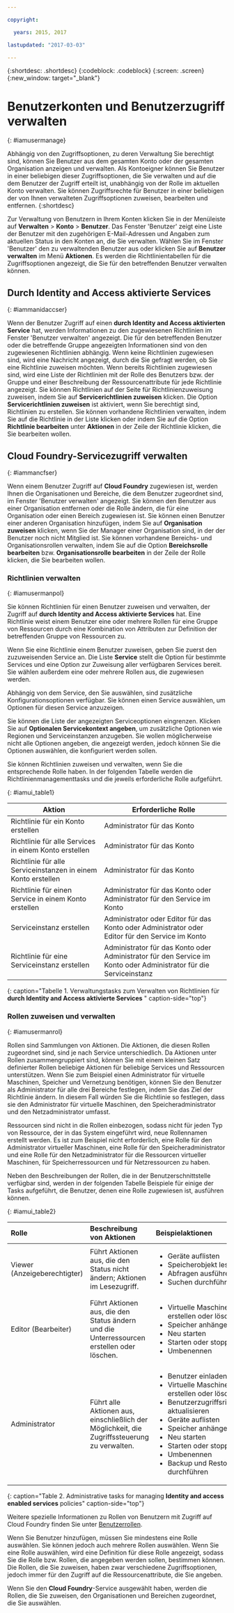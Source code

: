 ```yaml
---

copyright:

  years: 2015, 2017

lastupdated: "2017-03-03"

---
```


{:shortdesc: .shortdesc}
{:codeblock: .codeblock}
{:screen: .screen}
{:new_window: target="_blank"}

# Benutzerkonten und Benutzerzugriff verwalten
{: #iamusermanage}

Abhängig von den Zugriffsoptionen, zu deren Verwaltung Sie berechtigt sind, können Sie Benutzer aus dem gesamten Konto oder der gesamten Organisation anzeigen und verwalten. Als Kontoeigner können Sie Benutzer in einer beliebigen dieser Zugriffsoptionen, die Sie verwalten und auf die dem Benutzer der Zugriff erteilt ist, unabhängig von der Rolle im aktuellen Konto verwalten. Sie können Zugriffsrechte für Benutzer in einer beliebigen der von Ihnen verwalteten Zugriffsoptionen zuweisen, bearbeiten und entfernen.
{:shortdesc}

Zur Verwaltung von Benutzern in Ihrem Konten klicken Sie in der Menüleiste auf **Verwalten** &gt; **Konto** &gt; **Benutzer**. Das Fenster 'Benutzer' zeigt eine Liste der Benutzer mit den zugehörigen E-Mail-Adressen und Angaben zum aktuellen Status in den Konten an, die Sie verwalten. Wählen Sie im Fenster 'Benutzer' den zu verwaltenden Benutzer aus oder klicken Sie auf **Benutzer verwalten** im Menü **Aktionen**. Es werden die Richtlinientabellen für die Zugriffsoptionen angezeigt, die Sie für den betreffenden Benutzer verwalten können. 

## Durch Identity and Access aktivierte Services
{: #iammanidaccser}

Wenn der Benutzer Zugriff auf einen **durch Identity and Access aktivierten Service** hat, werden Informationen zu den zugewiesenen Richtlinien im Fenster 'Benutzer verwalten' angezeigt. Die für den betreffenden Benutzer oder die betreffende Gruppe angezeigten Informationen sind von den zugewiesenen Richtlinien abhängig. Wenn keine Richtlinien zugewiesen sind, wird eine Nachricht angezeigt, durch die Sie gefragt werden, ob Sie eine Richtlinie zuweisen möchten. Wenn bereits Richtlinien zugewiesen sind, wird eine Liste der Richtlinien mit der Rolle des Benutzers bzw. der Gruppe und einer Beschreibung der Ressourcenattribute für jede Richtlinie angezeigt. Sie können Richtlinien auf der Seite für Richtlinienzuweisung zuweisen, indem Sie auf **Servicerichtlinien zuweisen** klicken. Die Option **Servicerichtlinien zuweisen** ist aktiviert, wenn Sie berechtigt sind, Richtlinien zu erstellen. Sie können vorhandene Richtlinien verwalten, indem Sie auf die Richtlinie in der Liste klicken oder indem Sie auf die Option **Richtlinie bearbeiten** unter **Aktionen** in der Zeile der Richtlinie klicken, die Sie bearbeiten wollen. 

## Cloud Foundry-Servicezugriff verwalten
{: #iammancfser}

Wenn einem Benutzer Zugriff auf **Cloud Foundry** zugewiesen ist, werden Ihnen die Organisationen und Bereiche, die dem Benutzer zugeordnet sind, im Fenster 'Benutzer verwalten' angezeigt. Sie können den Benutzer aus einer Organisation entfernen oder die Rolle ändern, die für eine Organisation oder einen Bereich zugewiesen ist. Sie können einen Benutzer einer anderen Organisation hinzufügen, indem Sie auf **Organisation zuweisen** klicken, wenn Sie der Manager einer Organisation sind, in der der Benutzer noch nicht Mitglied ist. Sie können vorhandene Bereichs- und Organisationsrollen verwalten, indem Sie auf die Option **Bereichsrolle bearbeiten** bzw. **Organisationsrolle bearbeiten** in der Zeile der Rolle klicken, die Sie bearbeiten wollen. 

### Richtlinien verwalten
{: #iamusermanpol}

Sie können Richtlinien für einen Benutzer zuweisen und verwalten, der Zugriff auf **durch Identity and Access aktivierte Services** hat. Eine Richtlinie weist einem Benutzer eine oder mehrere Rollen für eine Gruppe von Ressourcen durch eine Kombination von Attributen zur Definition der betreffenden Gruppe von Ressourcen zu. 

Wenn Sie eine Richtlinie einem Benutzer zuweisen, geben Sie zuerst den zuzuweisenden Service an. Die Liste **Service** stellt die Option für bestimmte Services und eine Option zur Zuweisung aller verfügbaren Services bereit. Sie wählen außerdem eine oder mehrere Rollen aus, die zugewiesen werden. 

Abhängig von dem Service, den Sie auswählen, sind zusätzliche Konfigurationsoptionen verfügbar. Sie können einen Service auswählen, um Optionen für diesen Service anzuzeigen. 

Sie können die Liste der angezeigten Serviceoptionen eingrenzen. Klicken Sie auf **Optionalen Servicekontext angeben**, um zusätzliche Optionen wie Regionen und Serviceinstanzen anzugeben. Sie wollen möglicherweise nicht alle Optionen angeben, die angezeigt werden, jedoch können Sie die Optionen auswählen, die konfiguriert werden sollen. 

Sie können Richtlinien zuweisen und verwalten, wenn Sie die entsprechende Rolle haben. In der folgenden Tabelle werden die Richtlinienmanagementtasks und die jeweils erforderliche Rolle aufgeführt. 


{: #iamui_table1}

| Aktion | Erforderliche Rolle |
|----------|---------|
| Richtlinie für ein Konto erstellen | Administrator für das Konto |
| Richtlinie für alle Services in einem Konto erstellen | Administrator für das Konto |
| Richtlinie für alle Serviceinstanzen in einem Konto erstellen | Administrator für das Konto |
| Richtlinie für einen Service in einem Konto erstellen | Administrator für das Konto oder Administrator für den Service im Konto |
| Serviceinstanz erstellen | Administrator oder Editor für das Konto oder Administrator oder Editor für den Service im Konto |
| Richtlinie für eine Serviceinstanz erstellen | Administrator für das Konto oder Administrator für den Service im Konto oder Administrator für die Serviceinstanz |
{: caption="Tabelle 1. Verwaltungstasks zum Verwalten von Richtlinien für **durch Identity and Access aktivierte Services** " caption-side="top"}

### Rollen zuweisen und verwalten
{: #iamusermanrol}

Rollen sind Sammlungen von Aktionen. Die Aktionen, die diesen Rollen zugeordnet sind, sind je nach Service unterschiedlich.
Da Aktionen unter Rollen zusammengruppiert sind, können Sie mit einem kleinen Satz definierter Rollen beliebige Aktionen für beliebige Services und Ressourcen unterstützen. Wenn Sie zum Beispiel einen Administrator für virtuelle Maschinen, Speicher und Vernetzung benötigen, können Sie den Benutzer als Administrator für alle drei Bereiche festlegen, indem Sie das Ziel der Richtlinie ändern. In diesem Fall würden Sie die Richtlinie so festlegen, dass sie den Administrator für virtuelle Maschinen, den Speicheradministrator und den Netzadministrator umfasst. 

Ressourcen sind nicht in die Rollen einbezogen, sodass nicht für jeden Typ von Ressource, der in das System eingeführt wird, neue Rollennamen erstellt werden. Es ist zum Beispiel nicht erforderlich, eine Rolle für den Administrator virtueller Maschinen, eine Rolle für den Speicheradministrator und eine Rolle für den Netzadministrator für die Ressourcen virtueller Maschinen, für Speicherressourcen und für Netzressourcen zu haben. 

Neben den Beschreibungen der Rollen, die in der Benutzerschnittstelle verfügbar sind, werden in der folgenden Tabelle Beispiele für einige der Tasks aufgeführt, die Benutzer, denen eine Rolle zugewiesen ist, ausführen können.

{: #iamui_table2}

| Rolle | Beschreibung von Aktionen | Beispielaktionen|
|:-----------------|:-----------------|:-----------------|
| Viewer (Anzeigeberechtigter) | Führt Aktionen aus, die den Status nicht ändern; Aktionen im Lesezugriff. | <ul><li>Geräte auflisten</li><li>Speicherobjekt lesen</li><li>Abfragen ausführen</li><li>Suchen durchführen</li></ul>|
| Editor (Bearbeiter) | Führt Aktionen aus, die den Status ändern und die Unterressourcen erstellen oder löschen. |<ul><li>Virtuelle Maschinen erstellen oder löschen</li><li>Speicher anhängen</li><li>Neu starten</li><li>Starten oder stoppen</li><li>Umbenennen</li></ul> |
| Administrator | Führt alle Aktionen aus, einschließlich der Möglichkeit, die Zugriffssteuerung zu verwalten. |<ul><li>Benutzer einladen</li><li>Virtuelle Maschinen erstellen oder löschen</li><li>Benutzerzugriffsrichtlinien aktualisieren</li><li>Geräte auflisten</li><li>Speicher anhängen</li><li>Neu starten</li><li>Starten oder stoppen</li><li>Umbenennen</li><li>Backup und Restore durchführen</li></ul>|
{: caption="Table 2. Administrative tasks for managing **Identity and access enabled services** policies" caption-side="top"}

Weitere spezielle Informationen zu Rollen von Benutzern mit Zugriff auf Cloud Foundry finden Sie unter [Benutzerrollen](/docs/admin/users_roles.html#userrolesinfo). 

Wenn Sie Benutzer hinzufügen, müssen Sie mindestens eine Rolle auswählen. Sie können jedoch auch mehrere Rollen auswählen. Wenn Sie eine Rolle auswählen, wird eine Definition für diese Rolle angezeigt, sodass Sie die Rolle bzw. Rollen, die angegeben werden sollen, bestimmen können. Die Rollen, die Sie zuweisen, haben zwar verschiedene Zugriffsoptionen, jedoch immer für den Zugriff auf die Ressourcenattribute, die Sie angeben. 

Wenn Sie den **Cloud Foundry**-Service ausgewählt haben, werden die Rollen, die Sie zuweisen, den Organisationen und Bereichen zugeordnet, die Sie auswählen. 
